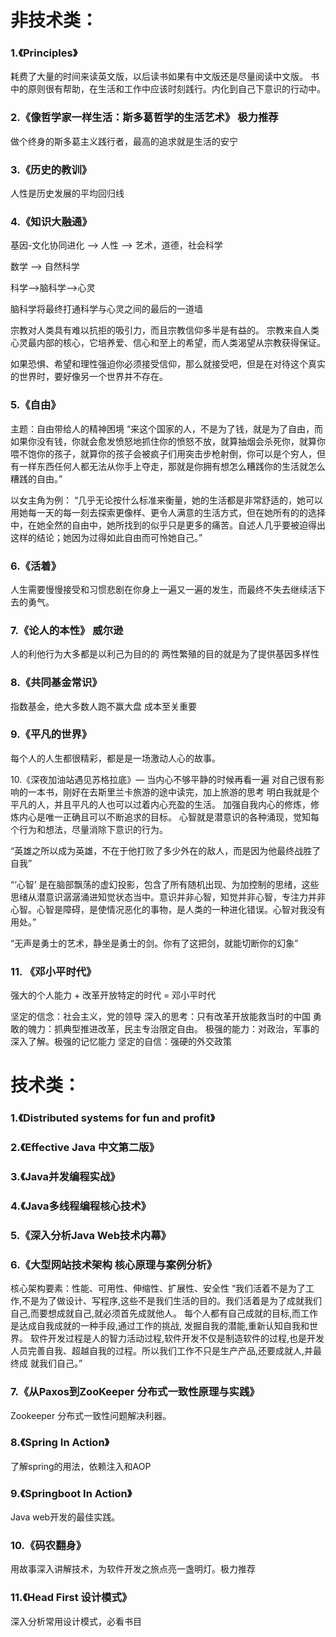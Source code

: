 # 非技术类：

### 1.《Principles》
耗费了大量的时间来读英文版，以后读书如果有中文版还是尽量阅读中文版。
书中的原则很有帮助，在生活和工作中应该时刻践行。内化到自己下意识的行动中。

### 2.《像哲学家一样生活：斯多葛哲学的生活艺术》 极力推荐
做个终身的斯多葛主义践行者，最高的追求就是生活的安宁

### 3.《历史的教训》
人性是历史发展的平均回归线

### 4.《知识大融通》
基因-文化协同进化 —> 人性 —> 艺术，道德，社会科学

数学 —> 自然科学

科学—>脑科学—>心灵

脑科学将最终打通科学与心灵之间的最后的一道墙

宗教对人类具有难以抗拒的吸引力，而且宗教信仰多半是有益的。
宗教来自人类心灵最内部的核心，它培养爱、信心和至上的希望，而人类渴望从宗教获得保证。

如果恐惧、希望和理性强迫你必须接受信仰，那么就接受吧，但是在对待这个真实的世界时，要好像另一个世界并不存在。

### 5.《自由》
主题：自由带给人的精神困境
“来这个国家的人，不是为了钱，就是为了自由，而如果你没有钱，你就会愈发愤怒地抓住你的愤怒不放，就算抽烟会杀死你，就算你喂不饱你的孩子，就算你的孩子会被疯子们用突击步枪射倒，你可以是个穷人，但有一样东西任何人都无法从你手上夺走，那就是你拥有想怎么糟践你的生活就怎么糟践的自由。”

以女主角为例：
“几乎无论按什么标准来衡量，她的生活都是非常舒适的，她可以用她每一天的每一刻去探索更像样、更令人满意的生活方式，但在她所有的的选择中，在她全然的自由中，她所找到的似乎只是更多的痛苦。自述人几乎要被迫得出这样的结论；她因为过得如此自由而可怜她自己。”
### 6.《活着》
人生需要慢慢接受和习惯悲剧在你身上一遍又一遍的发生，而最终不失去继续活下去的勇气。

### 7.《论人的本性》 威尔逊
人的利他行为大多都是以利己为目的的
两性繁殖的目的就是为了提供基因多样性

### 8.《共同基金常识》
指数基金，绝大多数人跑不赢大盘
成本至关重要

### 9.《平凡的世界》
每个人的人生都很精彩，都是是一场激动人心的故事。

10.《深夜加油站遇见苏格拉底》— 当内心不够平静的时候再看一遍
对自己很有影响的一本书，刚好在去斯里兰卡旅游的途中读完，加上旅游的思考
明白我就是个平凡的人，并且平凡的人也可以过着内心充盈的生活。
加强自我内心的修炼，修炼内心是唯一正确且可以不断追求的目标。
心智就是潜意识的各种涌现，觉知每个行为和想法，尽量消除下意识的行为。

“英雄之所以成为英雄，不在于他打败了多少外在的敌人，而是因为他最终战胜了自我”

“‘心智’ 是在脑部飘荡的虚幻投影，包含了所有随机出现、为加控制的思绪，这些思绪从潜意识潺潺涌进知觉状态当中。意识并非心智，知觉并非心智，专注力并非心智。心智是障碍，是使情况恶化的事物，是人类的一种进化错误。心智对我没有用处。”

“无声是勇士的艺术，静坐是勇士的剑。你有了这把剑，就能切断你的幻象”
     
### 11. 《邓小平时代》
强大的个人能力 + 改革开放特定的时代 = 邓小平时代

坚定的信念：社会主义，党的领导
深入的思考：只有改革开放能救当时的中国
勇敢的魄力：抓典型推进改革，民主专治限定自由。
极强的能力：对政治，军事的深入了解。极强的记忆能力
坚定的自信：强硬的外交政策


# 技术类：
### 1.《Distributed systems for fun and profit》

### 2.《Effective Java 中文第二版》

### 3.《Java并发编程实战》

### 4.《Java多线程编程核心技术》

### 5.《深入分析Java Web技术内幕》

### 6.《大型网站技术架构 核心原理与案例分析》
核心架构要素：性能、可用性、伸缩性、扩展性、安全性
“我们活着不是为了工作,不是为了做设计、写程序,这些不是我们生活的目的。我们活着是为了成就我们自己,而要想成就自己,就必须首先成就他人。
每个人都有自己成就的目标,而工作是达成自我成就的一种手段,通过工作的挑战, 发掘自我的潜能,重新认知自我和世界。
软件开发过程是人的智力活动过程,软件开发不仅是制造软件的过程,也是开发人员完善自我、超越自我的过程。所以我们工作不只是生产产品,还要成就人,并最终成 就我们自己。”

### 7.《从Paxos到ZooKeeper 分布式一致性原理与实践》
Zookeeper 分布式一致性问题解决利器。

### 8.《Spring In Action》
了解spring的用法，依赖注入和AOP

### 9.《Springboot In Action》
Java web开发的最佳实践。

### 10.《码农翻身》
用故事深入讲解技术，为软件开发之旅点亮一盏明灯。极力推荐

### 11.《Head First 设计模式》
深入分析常用设计模式，必看书目

